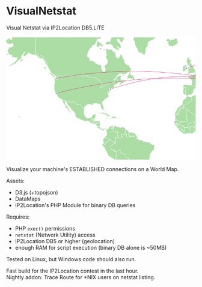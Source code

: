 # VisualNetstat  
Visual Netstat via IP2Location DB5.LITE  
  
![](https://raw.githubusercontent.com/CS1000/VisualNetstat/master/img/demo.png)
  
Visualize your machine's ESTABLISHED connections on a World Map.  
  
Assets:  
  
 - D3.js (+topojson)  
 - DataMaps  
 - IP2Location's PHP Module for binary DB queries  
  
Requires:  
  
 - PHP `exec()` permissions  
 - `netstat` (Network Utility) access  
 - IP2Location DB5 or higher (geolocation)  
 - enough RAM for script execution (binary DB alone is ~50MB)  

Tested on Linux, but Windows code should also run.  
  
Fast build for the IP2Location contest in the last hour.  
Nightly addon: Trace Route for *NIX users on netstat listing.  

